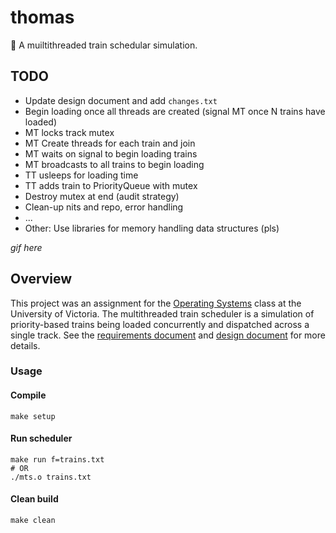 # thomas
:train: A muiltithreaded train schedular simulation.

## TODO
+ Update design document and add `changes.txt`
+ Begin loading once all threads are created (signal MT once N trains have loaded)
+ MT locks track mutex
+ MT Create threads for each train and join
+ MT waits on signal to begin loading trains
+ MT broadcasts to all trains to begin loading
+ TT usleeps for loading time
+ TT adds train to PriorityQueue with mutex
+ Destroy mutex at end (audit strategy)
+ Clean-up nits and repo, error handling
+ ...
+ Other: Use libraries for memory handling data structures (pls)

*gif here*

## Overview
This project was an assignment for the [Operating Systems](https://github.com/williamgrosset/thomas/blob/master/csc360_p2.pdf) class at the University of Victoria. The multithreaded train scheduler is a simulation of priority-based trains being loaded concurrently and dispatched across a single track. See the [requirements document](https://github.com/williamgrosset/thomas/blob/master/csc360_p2.pdf) and [design document](https://github.com/williamgrosset/thomas/blob/master/csc360_p2_solutions.pdf) for more details.

### Usage
#### Compile
```
make setup
```

#### Run scheduler
```
make run f=trains.txt
# OR
./mts.o trains.txt
```

#### Clean build
```
make clean
```
